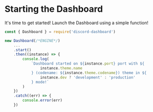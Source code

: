 # Starting the Dashboard

It's time to get started! Launch the Dashboard using a simple function!

<Badge type="danger" text="NOTE: This should be the last function of the Dashboard used; any changes and functions used after the start may not be used" />

```js
const { Dashboard } = require('discord-dashboard')

new Dashboard(/*ENGINE*/)
    ...
    .start()
    .then((instance) => {
        console.log(
            `Dashboard started on ${instance.port} port with ${
                instance.theme.name
            } (codename: ${instance.theme.codename}) theme in ${
                instance.dev ? 'development' : 'production'
            } mode!`
        )
    })
    .catch((err) => {
        console.error(err)
    })
```

